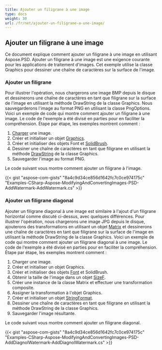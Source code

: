 ```yaml
---
title: Ajouter un filigrane à une image
type: docs
weight: 30
url: /fr/net/ajouter-un-filigrane-a-une-image/
---
```


## **Ajouter un filigrane à une image**
Ce document explique comment ajouter un filigrane à une image en utilisant Aspose.PSD. Ajouter un filigrane à une image est une exigence courante pour les applications de traitement d'images. Cet exemple utilise la classe Graphics pour dessiner une chaîne de caractères sur la surface de l'image.

### **Ajouter un filigrane**
Pour illustrer l'opération, nous chargerons une image BMP depuis le disque et dessinerons une chaîne de caractères en tant que filigrane sur la surface de l'image en utilisant la méthode DrawString de la classe Graphics. Nous sauvegarderons l'image au format PNG en utilisant la classe PngOptions. Voici un exemple de code qui montre comment ajouter un filigrane à une image. Le code de l'exemple a été divisé en parties pour en faciliter la compréhension. Étape par étape, les exemples montrent comment :

1. [Charger](https://reference.aspose.com/psd/net/aspose.psd.image/load/methods/2) une image.
2. Créer et initialiser un objet [Graphics](https://reference.aspose.com/psd/net/aspose.psd/graphics).
3. Créer et initialiser des objets Font et [SolidBrush](https://reference.aspose.com/psd/net/aspose.psd.brushes/solidbrush).
4. Dessiner une chaîne de caractères en tant que filigrane en utilisant la méthode [DrawString](https://reference.aspose.com/psd/net/aspose.psd/graphics/methods/drawstring) de la classe Graphics.
5. Sauvegarder l'image au format PNG.

Le code suivant vous montre comment ajouter un filigrane à l'image.

{{< gist "aspose-com-gists" "8a4c9d34ce856d1642fc7c0ce974175c" "Examples-CSharp-Aspose-ModifyingAndConvertingImages-PSD-AddWatermark-AddWatermark.cs" >}}

### **Ajouter un filigrane diagonal**
Ajouter un filigrane diagonal à une image est similaire à l'ajout d'un filigrane horizontal comme discuté ci-dessus, avec quelques différences. Pour illustrer l'opération, nous chargerons une image JPG depuis le disque, ajouterons des transformations en utilisant un objet [Matrix](https://reference.aspose.com/psd/net/aspose.psd/matrix) et dessinerons une chaîne de caractères en tant que filigrane sur la surface de l'image en utilisant la méthode DrawString de la classe Graphics. Voici un exemple de code qui montre comment ajouter un filigrane diagonal à une image. Le code de l'exemple a été divisé en parties pour en faciliter la compréhension. Étape par étape, les exemples montrent comment :

1. Charger une image.
2. Créer et initialiser un objet Graphics.
3. Créer et initialiser des objets [Font](https://reference.aspose.com/psd/net/aspose.psd/font) et SolidBrush.
4. Obtenir la taille de l'image dans un objet [SizeF](https://reference.aspose.com/psd/net/aspose.psd/sizef).
5. Créer une instance de la classe Matrix et effectuer une transformation composite.
6. Assigner la transformation à l'objet Graphics.
7. Créer et initialiser un objet [StringFormat](https://reference.aspose.com/psd/net/aspose.psd/stringformat).
8. Dessiner une chaîne de caractères en tant que filigrane en utilisant la méthode DrawString de la classe Graphics.
9. Sauvegarder l'image résultante.

Le code suivant vous montre comment ajouter un filigrane diagonal.

{{< gist "aspose-com-gists" "8a4c9d34ce856d1642fc7c0ce974175c" "Examples-CSharp-Aspose-ModifyingAndConvertingImages-PSD-AddDiagnolWatermark-AddDiagnolWatermark.cs" >}}
